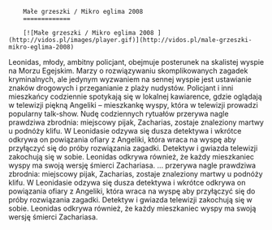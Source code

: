 
        Małe grzeszki / Mikro eglima 2008 
        =============
        
        [![Małe grzeszki / Mikro eglima 2008 ](http://vidos.pl/images/player.gif)](http://vidos.pl/male-grzeszki-mikro-eglima-2008)
        
        
 Leonidas, młody, ambitny policjant, obejmuje posterunek na skalistej wyspie na Morzu Egejskim. Marzy o rozwiązywaniu skomplikowanych zagadek kryminalnych, ale jedynym wyzwaniem na sennej wyspie jest ustawianie znaków drogowych i przeganianie z plaży nudystów. Policjant i inni mieszkańcy codziennie spotykają się w lokalnej kawiarence, gdzie oglądają w telewizji piękną Angeliki – mieszkankę wyspy, która w telewizji prowadzi popularny talk-show. Nudę codziennych rytuałów przerywa nagle prawdziwa zbrodnia: miejscowy pijak, Zacharias, zostaje znaleziony martwy u podnóży klifu. W Leonidasie odzywa się dusza detektywa i wkrótce odkrywa on powiązania ofiary z Angeliki, która wraca na wyspę aby przyłączyć się do próby rozwiązania zagadki. Detektyw i gwiazda telewizji zakochują się w sobie. Leonidas odkrywa również, że każdy mieszkaniec wyspy ma swoją wersję śmierci Zachariasa.   ... przerywa nagle prawdziwa zbrodnia: miejscowy pijak, Zacharias, zostaje znaleziony martwy u podnóży klifu. W Leonidasie odzywa się dusza detektywa i wkrótce odkrywa on powiązania ofiary z Angeliki, która wraca na wyspę aby przyłączyć się do próby rozwiązania zagadki. Detektyw i gwiazda telewizji zakochują się w sobie. Leonidas odkrywa również, że każdy mieszkaniec wyspy ma swoją wersję śmierci Zachariasa.
    